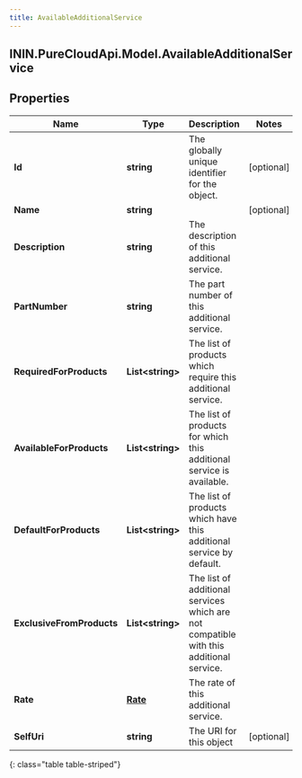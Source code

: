 ```yaml
---
title: AvailableAdditionalService
---
```

## ININ.PureCloudApi.Model.AvailableAdditionalService

## Properties

|Name | Type | Description | Notes|
|------------ | ------------- | ------------- | -------------|
| **Id** | **string** | The globally unique identifier for the object. | [optional] |
| **Name** | **string** |  | [optional] |
| **Description** | **string** | The description of this additional service. | |
| **PartNumber** | **string** | The part number of this additional service. | |
| **RequiredForProducts** | **List&lt;string&gt;** | The list of products which require this additional service. | |
| **AvailableForProducts** | **List&lt;string&gt;** | The list of products for which this additional service is available. | |
| **DefaultForProducts** | **List&lt;string&gt;** | The list of products which have this additional service by default. | |
| **ExclusiveFromProducts** | **List&lt;string&gt;** | The list of additional services which are not compatible with this additional service. | |
| **Rate** | [**Rate**](Rate.html) | The rate of this additional service. | |
| **SelfUri** | **string** | The URI for this object | [optional] |
{: class="table table-striped"}


